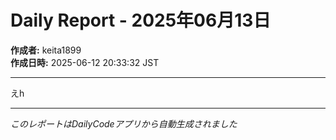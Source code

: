 # Daily Report - 2025年06月13日

**作成者:** keita1899  
**作成日時:** 2025-06-12 20:33:32 JST

---

えh

---

*このレポートはDailyCodeアプリから自動生成されました*

